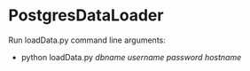 # PostgresDataLoader

Run loadData.py command line arguments:
  - python loadData.py _dbname_ _username_ _password_ _hostname_
